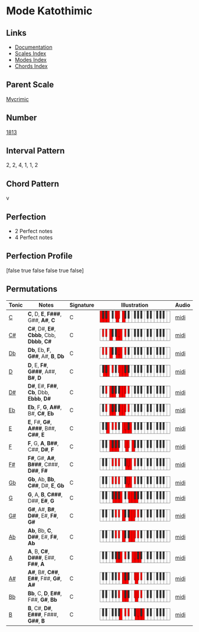 # Mode Katothimic

## Links

- [Documentation](index.md)
- [Scales Index](Scales.md)
- [Modes Index](Modes.md)
- [Chords Index](Chords.md)

## Parent Scale

[Mycrimic](ScaleMycrimic.md)

## Number

[1813](https://ianring.com/musictheory/scales/1813)

## Interval Pattern

2, 2, 4, 1, 1, 2

## Chord Pattern

v

## Perfection

- 2 Perfect notes
- 4 Perfect notes

## Perfection Profile

[false true false false true false]

## Permutations

| Tonic | Notes | Signature | Illustration | Audio |
|-------|-------|-----------|--------------|-------|
| [C](ModeCNaturalKatothimic.md) | **C**, D, **E**, **F###**, G##, **A#**, **C** | C | ![CNaturalKatothimic](ModeCNaturalKatothimic.png) | [midi](https://github.com/edipermadi/music/blob/main/docs/ModeCNaturalKatothimic.mid?raw=true) |
| [C#](ModeCSharpKatothimic.md) | **C#**, D#, **E#**, **Cbbb**, Cbb, **Dbbb**, **C#** | C | ![CSharpKatothimic](ModeCSharpKatothimic.png) | [midi](https://github.com/edipermadi/music/blob/main/docs/ModeCSharpKatothimic.mid?raw=true) |
| [Db](ModeDFlatKatothimic.md) | **Db**, Eb, **F**, **G##**, A#, **B**, **Db** | C | ![DFlatKatothimic](ModeDFlatKatothimic.png) | [midi](https://github.com/edipermadi/music/blob/main/docs/ModeDFlatKatothimic.mid?raw=true) |
| [D](ModeDNaturalKatothimic.md) | **D**, E, **F#**, **G###**, A##, **B#**, **D** | C | ![DNaturalKatothimic](ModeDNaturalKatothimic.png) | [midi](https://github.com/edipermadi/music/blob/main/docs/ModeDNaturalKatothimic.mid?raw=true) |
| [D#](ModeDSharpKatothimic.md) | **D#**, E#, **F##**, **Cb**, Dbb, **Ebbb**, **D#** | C | ![DSharpKatothimic](ModeDSharpKatothimic.png) | [midi](https://github.com/edipermadi/music/blob/main/docs/ModeDSharpKatothimic.mid?raw=true) |
| [Eb](ModeEFlatKatothimic.md) | **Eb**, F, **G**, **A##**, B#, **C#**, **Eb** | C | ![EFlatKatothimic](ModeEFlatKatothimic.png) | [midi](https://github.com/edipermadi/music/blob/main/docs/ModeEFlatKatothimic.mid?raw=true) |
| [E](ModeENaturalKatothimic.md) | **E**, F#, **G#**, **A###**, B##, **C##**, **E** | C | ![ENaturalKatothimic](ModeENaturalKatothimic.png) | [midi](https://github.com/edipermadi/music/blob/main/docs/ModeENaturalKatothimic.mid?raw=true) |
| [F](ModeFNaturalKatothimic.md) | **F**, G, **A**, **B##**, C##, **D#**, **F** | C | ![FNaturalKatothimic](ModeFNaturalKatothimic.png) | [midi](https://github.com/edipermadi/music/blob/main/docs/ModeFNaturalKatothimic.mid?raw=true) |
| [F#](ModeFSharpKatothimic.md) | **F#**, G#, **A#**, **B###**, C###, **D##**, **F#** | C | ![FSharpKatothimic](ModeFSharpKatothimic.png) | [midi](https://github.com/edipermadi/music/blob/main/docs/ModeFSharpKatothimic.mid?raw=true) |
| [Gb](ModeGFlatKatothimic.md) | **Gb**, Ab, **Bb**, **C##**, D#, **E**, **Gb** | C | ![GFlatKatothimic](ModeGFlatKatothimic.png) | [midi](https://github.com/edipermadi/music/blob/main/docs/ModeGFlatKatothimic.mid?raw=true) |
| [G](ModeGNaturalKatothimic.md) | **G**, A, **B**, **C###**, D##, **E#**, **G** | C | ![GNaturalKatothimic](ModeGNaturalKatothimic.png) | [midi](https://github.com/edipermadi/music/blob/main/docs/ModeGNaturalKatothimic.mid?raw=true) |
| [G#](ModeGSharpKatothimic.md) | **G#**, A#, **B#**, **D##**, E#, **F#**, **G#** | C | ![GSharpKatothimic](ModeGSharpKatothimic.png) | [midi](https://github.com/edipermadi/music/blob/main/docs/ModeGSharpKatothimic.mid?raw=true) |
| [Ab](ModeAFlatKatothimic.md) | **Ab**, Bb, **C**, **D##**, E#, **F#**, **Ab** | C | ![AFlatKatothimic](ModeAFlatKatothimic.png) | [midi](https://github.com/edipermadi/music/blob/main/docs/ModeAFlatKatothimic.mid?raw=true) |
| [A](ModeANaturalKatothimic.md) | **A**, B, **C#**, **D###**, E##, **F##**, **A** | C | ![ANaturalKatothimic](ModeANaturalKatothimic.png) | [midi](https://github.com/edipermadi/music/blob/main/docs/ModeANaturalKatothimic.mid?raw=true) |
| [A#](ModeASharpKatothimic.md) | **A#**, B#, **C##**, **E##**, F##, **G#**, **A#** | C | ![ASharpKatothimic](ModeASharpKatothimic.png) | [midi](https://github.com/edipermadi/music/blob/main/docs/ModeASharpKatothimic.mid?raw=true) |
| [Bb](ModeBFlatKatothimic.md) | **Bb**, C, **D**, **E##**, F##, **G#**, **Bb** | C | ![BFlatKatothimic](ModeBFlatKatothimic.png) | [midi](https://github.com/edipermadi/music/blob/main/docs/ModeBFlatKatothimic.mid?raw=true) |
| [B](ModeBNaturalKatothimic.md) | **B**, C#, **D#**, **E###**, F###, **G##**, **B** | C | ![BNaturalKatothimic](ModeBNaturalKatothimic.png) | [midi](https://github.com/edipermadi/music/blob/main/docs/ModeBNaturalKatothimic.mid?raw=true) |
